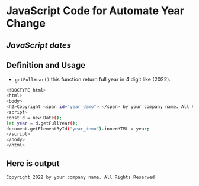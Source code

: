 # JavaScript Code for Automate Year Change

## _JavaScript dates_

## Definition and Usage

- `getFullYear()` this function return full year in 4 digit like (2022).

```sh
<!DOCTYPE html>
<html>
<body>
<h2>Copyright <span id="year_demo"> </span> by your company name. All Rights Reserved</h2>
<script>
const d = new Date();
let year = d.getFullYear();
document.getElementById("year_demo").innerHTML = year;
</script>
</body>
</html>
```

## Here is output

```
Copyright 2022 by your company name. All Rights Reserved
```
